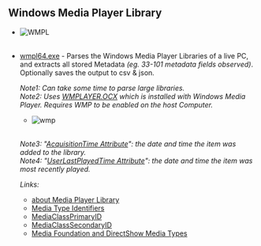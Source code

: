 ## Windows Media Player Library

   - ![WMPL](https://raw.githubusercontent.com/kacos2000/Win10/master/WindowsMediaPlayer/wmpl.JPG)<br><br>

   - [wmpl64.exe](https://github.com/kacos2000/Win10/blob/master/WindowsMediaPlayer/wmpl64.exe) - Parses the Windows Media Player Libraries of a live PC, and extracts all stored Metadata *(eg. 33-101 metadata fields observed)*. Optionally saves the output to csv & json.<br>
   
      *Note1: Can take some time to parse large libraries.*<br>
      *Note2: Uses [WMPLAYER.OCX](https://docs.microsoft.com/el-gr/windows/win32/wmp/about-the-player-object-model) which is installed with Windows Media Player. Requires WMP to be enabled on the host Computer.*<br>
        -    ![wmp](https://raw.githubusercontent.com/kacos2000/Win10/master/WindowsMediaPlayer/MO.JPG)<br><br>
        
      *Note3: "[AcquisitionTime Attribute](https://docs.microsoft.com/el-gr/windows/win32/wmp/acquisitiontime-attribute)":  the date and time the item was added to the library.*<br>
      *Note4: "[UserLastPlayedTime Attribute](https://docs.microsoft.com/el-gr/windows/win32/wmp/userlastplayedtime-attribute)": the date and time the item was most recently played.*<br>
      
        *Links:*<br>
        - [about Media Player Library](https://docs.microsoft.com/el-gr/windows/win32/wmp/about-the-library)
        - [Media Type Identifiers](https://docs.microsoft.com/en-us/windows/win32/wmformat/media-type-identifiers)<br>
        - [MediaClassPrimaryID](https://docs.microsoft.com/en-us/windows/win32/wmformat/wm-mediaprimaryid)<br>
        - [MediaClassSecondaryID](https://docs.microsoft.com/en-us/windows/win32/wmformat/wm-mediasecondaryid)
        - [Media Foundation and DirectShow Media Types](https://gix.github.io/media-types/)
   

        

        

        
